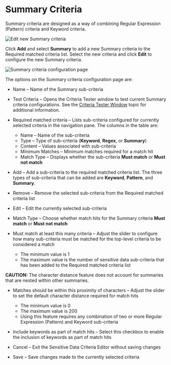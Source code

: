 # Summary Criteria

Summary criteria are designed as a way of combining Regular Expression (Pattern) criteria and
Keyword criteria.

![Edit new Summary criteria](/img/product_docs/accessanalyzer/sensitivedatadiscovery/criteriaeditor/criteriatype/newsummarycriteria.webp)

Click **Add** and select **Summary** to add a new Summary criteria to the Required matched criteria
list. Select the new criteria and click **Edit** to configure the new Summary criteria.

![Summary criteria configuration page](/img/product_docs/accessanalyzer/sensitivedatadiscovery/criteriaeditor/criteriatype/summarycriteriaconfiguration.webp)

The options on the Summary criteria configuration page are:

- Name – Name of the Summary sub-criteria
- Test Criteria – Opens the Criteria Tester window to test current Summary criteria configurations.
  See the [Criteria Tester Window](/docs/accessanalyzer/12.0/sensitive-data-discovery/criteria-editor/configuration.md#criteria-tester-window) topic for additional
  information.
- Required matched criteria – Lists sub-criteria configured for currently selected criteria in the
  navigation pane. The columns in the table are:

  - Name – Name of the sub-criteria
  - Type – Type of sub-criteria (**Keyword**, **Regex**, or **Summary**)
  - Content – Values associated with sub-criteria
  - Minimum Matches – Minimum matches required for a match hit
  - Match Type – Displays whether the sub-criteria **Must match** or **Must not match**

- Add – Add a sub-criteria to the required matched criteria list. The three types of sub-criteria
  that can be added are **Keyword**, **Pattern**, and **Summary**.
- Remove – Remove the selected sub-criteria from the Required matched criteria list
- Edit – Edit the currently selected sub-criteria
- Match Type – Choose whether match hits for the Summary criteria **Must match** or **Must not
  match**
- Must match at least this many criteria – Adjust the slider to configure how many sub-criteria must
  be matched for the top-level criteria to be considered a match

  - The minimum value is 1
  - The maximum value is the number of sensitive data sub-criteria that has been added to the
    Required matched criteria list

**CAUTION:** The character distance feature does not account for summaries that are nested within
other summaries.

- Matches should be within this proximity of characters – Adjust the slider to set the default
  character distance required for match hits

  - The minimum value is 0
  - The maximum value is 200
  - Using this feature requires any combination of two or more Regular Expression (Pattern) and
    Keyword sub-criteria

- Include keywords as part of match hits – Select this checkbox to enable the inclusion of keywords
  as part of match hits
- Cancel – Exit the Sensitive Data Criteria Editor without saving changes
- Save – Save changes made to the currently selected criteria
